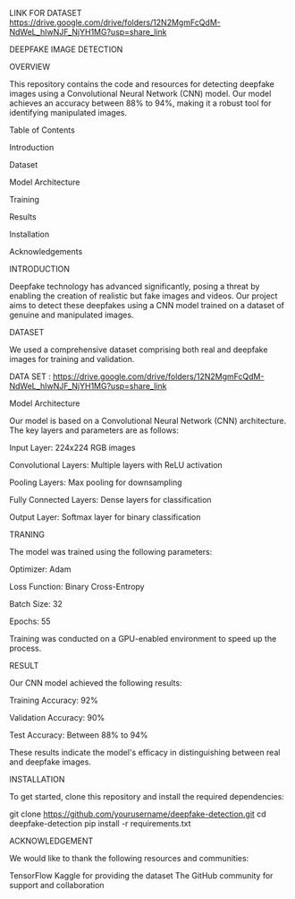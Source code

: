 LINK FOR DATASET 
https://drive.google.com/drive/folders/12N2MgmFcQdM-NdWeL_hIwNJF_NjYH1MG?usp=share_link

DEEPFAKE IMAGE DETECTION

OVERVIEW

This repository contains the code and resources for detecting deepfake images using a Convolutional Neural Network (CNN) model. Our model achieves an accuracy between 88% to 94%, making it a robust tool for identifying manipulated images. 

Table of Contents 

Introduction 

Dataset 

Model Architecture 

Training 

Results 

Installation 

Acknowledgements 

INTRODUCTION

Deepfake technology has advanced significantly, posing a threat by enabling the creation of realistic but fake images and videos. Our project aims to detect these deepfakes using a CNN model trained on a dataset of genuine and manipulated images. 

DATASET

We used a comprehensive dataset comprising both real and deepfake images for training and validation.

DATA SET : https://drive.google.com/drive/folders/12N2MgmFcQdM-NdWeL_hIwNJF_NjYH1MG?usp=share_link 

Model Architecture 

Our model is based on a Convolutional Neural Network (CNN) architecture. The key layers and parameters are as follows: 

Input Layer: 224x224 RGB images 

Convolutional Layers: Multiple layers with ReLU activation 

Pooling Layers: Max pooling for downsampling 

Fully Connected Layers: Dense layers for classification 

Output Layer: Softmax layer for binary classification 

TRANING

The model was trained using the following parameters: 

Optimizer: Adam 

Loss Function: Binary Cross-Entropy 

Batch Size: 32 

Epochs: 55 

Training was conducted on a GPU-enabled environment to speed up the process. 

RESULT

Our CNN model achieved the following results: 

Training Accuracy: 92% 

Validation Accuracy: 90% 

Test Accuracy: Between 88% to 94% 

These results indicate the model's efficacy in distinguishing between real and deepfake images. 

INSTALLATION

To get started, clone this repository and install the required dependencies:

git clone https://github.com/yourusername/deepfake-detection.git
cd deepfake-detection
pip install -r requirements.txt

ACKNOWLEDGEMENT

We would like to thank the following resources and communities:

TensorFlow
Kaggle for providing the dataset
The GitHub community for support and collaboration




